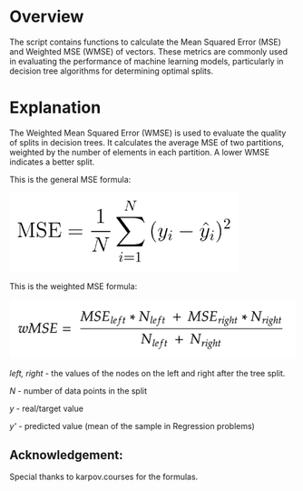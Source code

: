 # Overview
The script contains functions to calculate the Mean Squared Error (MSE) and Weighted MSE (WMSE) of vectors. These metrics are commonly used in evaluating the performance of machine learning models, particularly in decision tree algorithms for determining optimal splits.

# Explanation
The Weighted Mean Squared Error (WMSE) is used to evaluate the quality of splits in decision trees. It calculates the average MSE of two partitions, weighted by the number of elements in each partition. A lower WMSE indicates a better split.

This is the general MSE formula:

![MSE_General](https://github.com/timtimer11/Weighted-MSE-for-Decision-Trees/blob/main/MSE.png)

This is the weighted MSE formula:

![MSE_weighted](https://github.com/timtimer11/Weighted-MSE-for-Decision-Trees/blob/main/MSE_weighted.png)

*left, right* - the values of the nodes on the left and right after the tree split.

*N* - number of data points in the split

*y* - real/target value

*y'* - predicted value (mean of the sample in Regression problems)

## Acknowledgement:
Special thanks to karpov.courses for the formulas.
